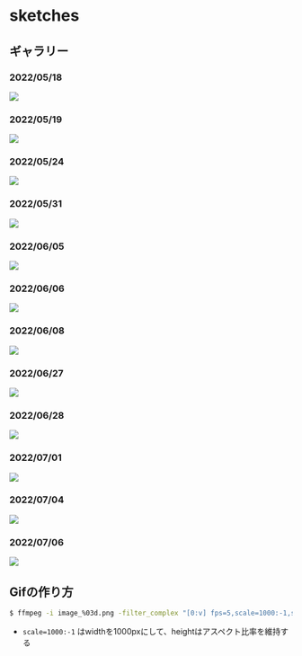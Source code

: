 # sketches

## ギャラリー

### 2022/05/18

![](./gallery/20220518.gif)

### 2022/05/19

![](./gallery/20220519_2.png)

### 2022/05/24

![](./gallery/20220524.png)

### 2022/05/31

![](./gallery/20220531.gif)

### 2022/06/05

![](./gallery/20220605_2.gif)

### 2022/06/06

![](./gallery/20220606.png)

### 2022/06/08

![](./gallery/20220608.png)

### 2022/06/27

![](./gallery/20220627.png)

### 2022/06/28

![](./gallery/20220628.gif)

### 2022/07/01

![](./gallery/20220701.png)

### 2022/07/04

![](./gallery/20220704.png)

### 2022/07/06

![](./gallery/20220706.gif)


## Gifの作り方

```bash
$ ffmpeg -i image_%03d.png -filter_complex "[0:v] fps=5,scale=1000:-1,split [a][b];[a] palettegen [p];[b][p] paletteuse" output.gif
```

* `scale=1000:-1` はwidthを1000pxにして、heightはアスペクト比率を維持する
